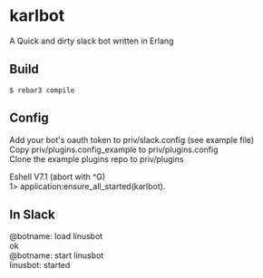 karlbot
=====

A Quick and dirty slack bot written in Erlang

Build
-----

    $ rebar3 compile


Config
-----

Add your bot's oauth token to priv/slack.config (see example file)  
Copy priv/plugins.config_example to priv/plugins.config  
Clone the example plugins repo to priv/plugins  
  
Eshell V7.1  (abort with ^G)  
1> application:ensure_all_started(karlbot).  

In Slack
-----

@botname: load linusbot  
ok  
@botname: start linusbot  
linusbot: started  
